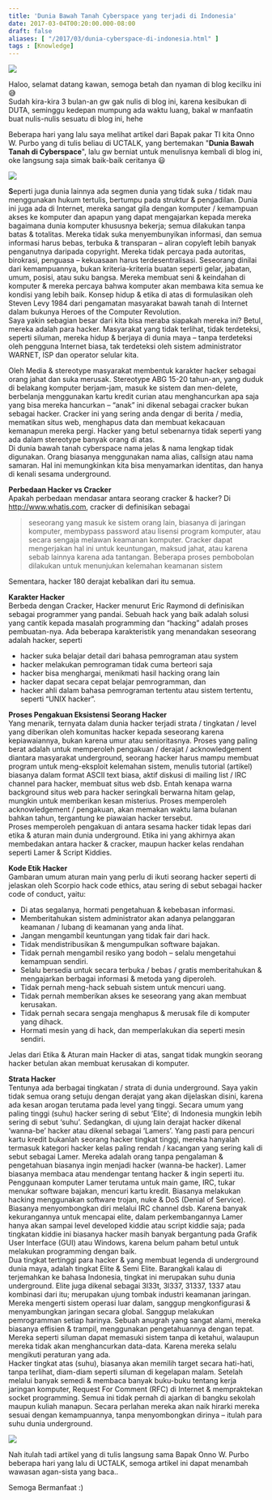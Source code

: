 ```yaml
---
title: 'Dunia Bawah Tanah Cyberspace yang terjadi di Indonesia'
date: 2017-03-04T00:20:00.000-08:00
draft: false
aliases: [ "/2017/03/dunia-cyberspace-di-indonesia.html" ]
tags : [Knowledge]
---
```


[![](https://4.bp.blogspot.com/-GhFRRm6Zp8Y/WLpwjmCTzVI/AAAAAAAABs0/bKJHrlrdyTs0GvzQOxxQ8UzbjwWI2CEUgCLcB/s640/cyberspaceartikel.jpg)](https://4.bp.blogspot.com/-GhFRRm6Zp8Y/WLpwjmCTzVI/AAAAAAAABs0/bKJHrlrdyTs0GvzQOxxQ8UzbjwWI2CEUgCLcB/s1600/cyberspaceartikel.jpg)

  
Haloo, selamat datang kawan, semoga betah dan nyaman di blog kecilku ini 😅  
Sudah kira-kira 3 bulan-an gw gak nulis di blog ini, karena kesibukan di DUTA, seminggu kedepan mumpung ada waktu luang, bakal w manfaatin buat nulis-nulis sesuatu di blog ini, hehe  
  
Beberapa hari yang lalu saya melihat artikel dari Bapak pakar TI kita Onno W. Purbo yang di tulis beliau di UCTALK, yang bertemakan "**Dunia Bawah Tanah di Cyberspace**", lalu gw berniat untuk menulisnya kembali di blog ini, oke langsung saja simak baik-baik ceritanya 😃  
  

[![](https://4.bp.blogspot.com/-KTcxPPzoXYE/WLp1OiLkvKI/AAAAAAAABtA/ZfzOTeZ2Yuok9g66X2Lg1wWuMl5h21fnQCLcB/s640/hr1.png)](https://4.bp.blogspot.com/-KTcxPPzoXYE/WLp1OiLkvKI/AAAAAAAABtA/ZfzOTeZ2Yuok9g66X2Lg1wWuMl5h21fnQCLcB/s1600/hr1.png)

  
**S**eperti juga dunia lainnya ada segmen dunia yang tidak suka / tidak mau menggunakan hukum tertulis, bertumpu pada struktur & pengadilan. Dunia ini juga ada di Internet, mereka sangat gila dengan komputer / kemampuan akses ke komputer dan apapun yang dapat mengajarkan kepada mereka bagaimana dunia komputer khususnya bekerja; semua dilakukan tanpa batas & totalitas. Mereka tidak suka menyembunyikan informasi, dan semua informasi harus bebas, terbuka & transparan – aliran copyleft lebih banyak penganutnya daripada copyright. Mereka tidak percaya pada autoritas, birokrasi, penguasa – kekuasaan harus terdesentralisasi. Seseorang dinilai dari kemampuannya, bukan kriteria-kriteria buatan seperti gelar, jabatan, umum, posisi, atau suku bangsa. Mereka membuat seni & keindahan di komputer & mereka percaya bahwa komputer akan membawa kita semua ke kondisi yang lebih baik. Konsep hidup & etika di atas di formulasikan oleh Steven Levy 1984 dari pengamatan masyarakat bawah tanah di Internet dalam bukunya Heroes of the Computer Revolution.  
Saya yakin sebagian besar dari kita bisa meraba siapakah mereka ini? Betul, mereka adalah para hacker. Masyarakat yang tidak terlihat, tidak terdeteksi, seperti siluman, mereka hidup & berjaya di dunia maya – tanpa terdeteksi oleh pengguna Internet biasa, tak terdeteksi oleh sistem administrator WARNET, ISP dan operator selular kita.  
  
Oleh Media & stereotype masyarakat membentuk karakter hacker sebagai orang jahat dan suka merusak. Stereotype ABG 15-20 tahun-an, yang duduk di belakang komputer berjam-jam, masuk ke sistem dan men-delete, berbelanja menggunakan kartu kredit curian atau menghancurkan apa saja yang bisa mereka hancurkan – “anak” ini dikenal sebagai cracker bukan sebagai hacker. Cracker ini yang sering anda dengar di berita / media, mematikan situs web, menghapus data dan membuat kekacauan kemanapun mereka pergi. Hacker yang betul sebenarnya tidak seperti yang ada dalam stereotype banyak orang di atas.  
Di dunia bawah tanah cyberspace nama jelas & nama lengkap tidak digunakan. Orang biasanya menggunakan nama alias, callsign atau nama samaran. Hal ini memungkinkan kita bisa menyamarkan identitas, dan hanya di kenali sesama underground.  
  
**Perbedaan Hacker vs Cracker**  
Apakah perbedaan mendasar antara seorang cracker & hacker? Di http://www.whatis.com, cracker di definisikan sebagai  

> seseorang yang masuk ke sistem orang lain, biasanya di jaringan komputer, membypass password atau lisensi program komputer, atau secara sengaja melawan keamanan komputer. Cracker dapat mengerjakan hal ini untuk keuntungan, maksud jahat, atau karena sebab lainnya karena ada tantangan. Beberapa proses pembobolan dilakukan untuk menunjukan kelemahan keamanan sistem

Sementara, hacker 180 derajat kebalikan dari itu semua.  
  
**Karakter Hacker**  
Berbeda dengan Cracker, Hacker menurut Eric Raymond di definisikan sebagai programmer yang pandai. Sebuah hack yang baik adalah solusi yang cantik kepada masalah programming dan “hacking” adalah proses pembuatan-nya. Ada beberapa karakteristik yang menandakan seseorang adalah hacker, seperti  
  

*   hacker suka belajar detail dari bahasa pemrograman atau system
*   hacker melakukan pemrograman tidak cuma berteori saja
*   hacker bisa menghargai, menikmati hasil hacking orang lain
*   hacker dapat secara cepat belajar pemrogramman, dan
*   hacker ahli dalam bahasa pemrograman tertentu atau sistem tertentu, seperti “UNIX hacker”.

**Proses Pengakuan Eksistensi Seorang Hacker**  
Yang menarik, ternyata dalam dunia hacker terjadi strata / tingkatan / level yang diberikan oleh komunitas hacker kepada seseorang karena kepiawaiannya, bukan karena umur atau senioritasnya. Proses yang paling berat adalah untuk memperoleh pengakuan / derajat / acknowledgement diantara masyarakat underground, seorang hacker harus mampu membuat program untuk meng-eksploit kelemahan sistem, menulis tutorial (artikel) biasanya dalam format ASCII text biasa, aktif diskusi di mailing list / IRC channel para hacker, membuat situs web dsb. Entah kenapa warna background situs web para hacker seringkali berwarna hitam gelap, mungkin untuk memberikan kesan misterius. Proses memperoleh acknowledgement / pengakuan, akan memakan waktu lama bulanan bahkan tahun, tergantung ke piawaian hacker tersebut.  
Proses memperoleh pengakuan di antara sesama hacker tidak lepas dari etika & aturan main dunia underground. Etika ini yang akhirnya akan membedakan antara hacker & cracker, maupun hacker kelas rendahan seperti Lamer & Script Kiddies.  
  
**Kode Etik Hacker**  
Gambaran umum aturan main yang perlu di ikuti seorang hacker seperti di jelaskan oleh Scorpio hack code ethics, atau sering di sebut sebagai hacker code of conduct, yaitu:  
  

*   Di atas segalanya, hormati pengetahuan & kebebasan informasi.
*   Memberitahukan sistem administrator akan adanya pelanggaran keamanan / lubang di keamanan yang anda lihat.
*   Jangan mengambil keuntungan yang tidak fair dari hack.
*   Tidak mendistribusikan & mengumpulkan software bajakan.
*   Tidak pernah mengambil resiko yang bodoh – selalu mengetahui kemampuan sendiri.
*   Selalu bersedia untuk secara terbuka / bebas / gratis memberitahukan & mengajarkan berbagai informasi & metoda yang diperoleh.
*   Tidak pernah meng-hack sebuah sistem untuk mencuri uang.
*   Tidak pernah memberikan akses ke seseorang yang akan membuat kerusakan.
*   Tidak pernah secara sengaja menghapus & merusak file di komputer yang dihack.
*   Hormati mesin yang di hack, dan memperlakukan dia seperti mesin sendiri.

Jelas dari Etika & Aturan main Hacker di atas, sangat tidak mungkin seorang hacker betulan akan membuat kerusakan di komputer.  
  
**Strata Hacker**  
Tentunya ada berbagai tingkatan / strata di dunia underground. Saya yakin tidak semua orang setuju dengan derajat yang akan dijelaskan disini, karena ada kesan arogan terutama pada level yang tinggi. Secara umum yang paling tinggi (suhu) hacker sering di sebut ‘Elite’; di Indonesia mungkin lebih sering di sebut ‘suhu’. Sedangkan, di ujung lain derajat hacker dikenal ‘wanna-be’ hacker atau dikenal sebagai ‘Lamers’. Yang pasti para pencuri kartu kredit bukanlah seorang hacker tingkat tinggi, mereka hanyalah termasuk kategori hacker kelas paling rendah / kacangan yang sering kali di sebut sebagai Lamer. Mereka adalah orang tanpa pengalaman & pengetahuan biasanya ingin menjadi hacker (wanna-be hacker). Lamer biasanya membaca atau mendengar tentang hacker & ingin seperti itu. Penggunaan komputer Lamer terutama untuk main game, IRC, tukar menukar software bajakan, mencuri kartu kredit. Biasanya melakukan hacking menggunakan software trojan, nuke & DoS (Denial of Service). Biasanya menyombongkan diri melalui IRC channel dsb. Karena banyak kekurangannya untuk mencapai elite, dalam perkembangannya Lamer hanya akan sampai level developed kiddie atau script kiddie saja; pada tingkatan kiddie ini biasanya hacker masih banyak bergantung pada Grafik User Interface (GUI) atau Windows, karena belum paham betul untuk melakukan programming dengan baik.  
Dua tingkat tertinggi para hacker & yang membuat legenda di underground dunia maya, adalah tingkat Elite & Semi Elite. Barangkali kalau di terjemahkan ke bahasa Indonesia, tingkat ini merupakan suhu dunia underground. Elite juga dikenal sebagai 3l33t, 3l337, 31337, 1337 atau kombinasi dari itu; merupakan ujung tombak industri keamanan jaringan. Mereka mengerti sistem operasi luar dalam, sanggup mengkonfigurasi & menyambungkan jaringan secara global. Sanggup melakukan pemrogramman setiap harinya. Sebuah anugrah yang sangat alami, mereka biasanya effisien & trampil, menggunakan pengetahuannya dengan tepat. Mereka seperti siluman dapat memasuki sistem tanpa di ketahui, walaupun mereka tidak akan menghancurkan data-data. Karena mereka selalu mengikuti peraturan yang ada.  
Hacker tingkat atas (suhu), biasanya akan memilih target secara hati-hati, tanpa terlihat, diam-diam seperti siluman di kegelapan malam. Setelah melalui banyak semedi & membaca banyak buku-buku tentang kerja jaringan komputer, Request For Comment (RFC) di Internet & mempraktekan socket programming. Semua ini tidak pernah di ajarkan di bangku sekolah maupun kuliah manapun. Secara perlahan mereka akan naik hirarki mereka sesuai dengan kemampuannya, tanpa menyombongkan dirinya – itulah para suhu dunia underground.  
  

[![](https://2.bp.blogspot.com/-KTcxPPzoXYE/WLp1OiLkvKI/AAAAAAAABtE/3dE6JIb8aaMDsZ_wPxrf2CNXbJg8uSkAACEw/s640/hr1.png)](https://2.bp.blogspot.com/-KTcxPPzoXYE/WLp1OiLkvKI/AAAAAAAABtE/3dE6JIb8aaMDsZ_wPxrf2CNXbJg8uSkAACEw/s1600/hr1.png)

  
Nah itulah tadi artikel yang di tulis langsung sama Bapak Onno W. Purbo beberapa hari yang lalu di UCTALK, semoga artikel ini dapat menambah wawasan agan-sista yang baca..  
  
Semoga Bermanfaat :)